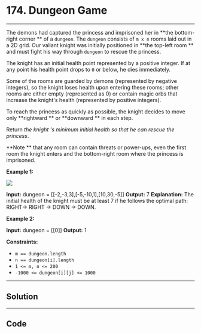 # 174. Dungeon Game

---

The demons had captured the princess and imprisoned her in **the bottom-right corner ** of a `dungeon`. The `dungeon` consists of `m x n` rooms laid out in a 2D grid. Our valiant knight was initially positioned in **the top-left room ** and must fight his way through `dungeon` to rescue the princess.

The knight has an initial health point represented by a positive integer. If at any point his health point drops to `0` or below, he dies immediately.

Some of the rooms are guarded by demons (represented by negative integers), so the knight loses health upon entering these rooms; other rooms are either empty (represented as 0) or contain magic orbs that increase the knight's health (represented by positive integers).

To reach the princess as quickly as possible, the knight decides to move only **rightward ** or **downward ** in each step.

Return _the knight 's minimum initial health so that he can rescue the princess_.

**Note ** that any room can contain threats or power-ups, even the first room the knight enters and the bottom-right room where the princess is imprisoned.

 

**Example 1:**

![](https://assets.leetcode.com/uploads/2021/03/13/dungeon-grid-1.jpg)


**Input:** dungeon = [[-2,-3,3],[-5,-10,1],[10,30,-5]]
**Output:** 7
**Explanation:** The initial health of the knight must be at least 7 if he follows the optimal path: RIGHT-> RIGHT -> DOWN -> DOWN.


**Example 2:**


**Input:** dungeon = [[0]]
**Output:** 1


 

**Constraints:**

  * `m == dungeon.length`
  * `n == dungeon[i].length`
  * `1 <= m, n <= 200`
  * `-1000 <= dungeon[i][j] <= 1000`

---

## Solution



---

## Code
```python


```